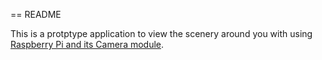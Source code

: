 == README

This is a protptype application to view the scenery around you 
with using <a href="http://www.raspberrypi.org/?s=camera">Raspberry Pi and its Camera module</a>. 
